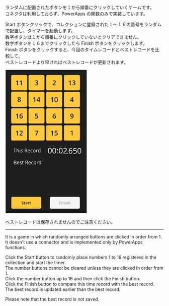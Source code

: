 ランダムに配置されたボタンを１から順番にクリックしていくゲームです。  
コネクタは利用しておらず、PowerApps の関数のみで実装しています。  
  
Start ボタンクリックで、コレクションに登録された１～１６の番号をランダムで配置し、タイマーを起動します。  
数字ボタンは１から順番にクリックしていないとクリアできません。  
数字ボタンを１６までクリックしたら Finish ボタンをクリックします。  
Finish ボタンをクリックすると、今回のタイムレコードとベストレコードを比較して、  
ベストレコードより早ければベストレコードが更新されます。  
  
![イメージ](https://github.com/KuramotoYu/PowerAppsSample/blob/master/Touch_The_Numbers/images.png)   
  
ベストレコードは保存されませんのでご注意ください。  
  
----------------------------------------------------------------------------  
  
It is a game in which randomly arranged buttons are clicked in order from 1.  
It doesn't use a connector and is implemented only by PowerApps functions.  
  
Click the Start button to randomly place numbers 1 to 16 registered in the collection and start the timer.  
The number buttons cannot be cleared unless they are clicked in order from 1.  
Click the number button up to 16 and then click the Finish button.  
Click the Finish button to compare this time record with the best record.  
The best record is updated earlier than the best record.  
  
Please note that the best record is not saved.
